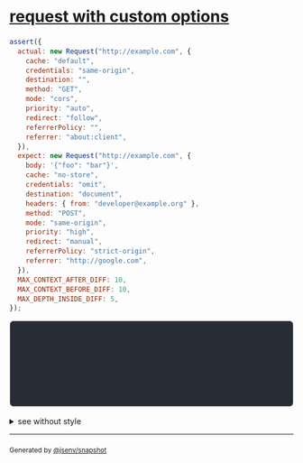 # [request with custom options](../../fetch.test.js#L21)

```js
assert({
  actual: new Request("http://example.com", {
    cache: "default",
    credentials: "same-origin",
    destination: "",
    method: "GET",
    mode: "cors",
    priority: "auto",
    redirect: "follow",
    referrerPolicy: "",
    referrer: "about:client",
  }),
  expect: new Request("http://example.com", {
    body: '{"foo": "bar"}',
    cache: "no-store",
    credentials: "omit",
    destination: "document",
    headers: { from: "developer@example.org" },
    method: "POST",
    mode: "same-origin",
    priority: "high",
    redirect: "manual",
    referrerPolicy: "strict-origin",
    referrer: "http://google.com",
  }),
  MAX_CONTEXT_AFTER_DIFF: 10,
  MAX_CONTEXT_BEFORE_DIFF: 10,
  MAX_DEPTH_INSIDE_DIFF: 5,
});
```

![img](throw.svg)

<details>
  <summary>see without style</summary>

```console
AssertionError: actual and expect are different

actual: Request("http://example.com/")
expect: Request("http://example.com/", {
  body: ReadableStream,
  cache: "no-store",
  credentials: "omit",
  ↓ 6 props ↓
})
```

</details>

---

<sub>
  Generated by <a href="https://github.com/jsenv/core/tree/main/packages/independent/snapshot">@jsenv/snapshot</a>
</sub>
